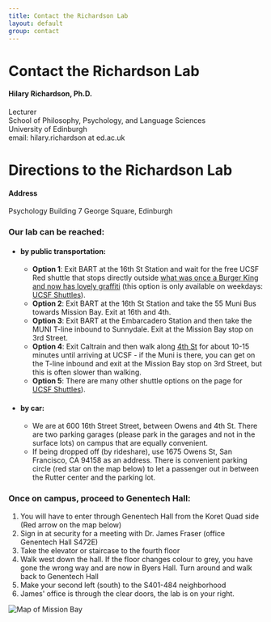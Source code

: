 ```yaml
---
title: Contact the Richardson Lab
layout: default
group: contact
---
```


# Contact the Richardson Lab

<div class="col-md-4">

  <h4>Hilary Richardson, Ph.D.</h4>
  Lecturer  <br>
  School of Philosophy, Psychology, and Language Sciences  <br>
  University of Edinburgh <br>
  email: hilary.richardson at ed.ac.uk <br>

</div>


# Directions to the Richardson Lab

<div class="row">

<div class="col-md-4">

<h4>Address</h4>

Psychology Building
7 George Square, Edinburgh

</div>

</div>



### Our lab can be reached:  
* #### by public transportation:
  * **Option 1**: Exit BART at the 16th St Station and wait for the free UCSF Red shuttle that stops directly outside [what was once a Burger King and now has lovely graffiti](https://www.google.com/maps/@37.765092,-122.419164,3a,75y,5.38h,82.64t/data=!3m4!1e1!3m2!1sH_jzIrhuF8wnnEp0duvIEQ!2e0) (this option is only available on weekdays: [UCSF Shuttles](http://www.campuslifeservices.ucsf.edu/transportation/services/shuttles)).
  * **Option 2**: Exit BART at the 16th St Station and take the 55 Muni Bus towards Mission Bay. Exit at 16th and 4th.
  * **Option 3**: Exit BART at the Embarcadero Station and then take the MUNI T-line inbound to Sunnydale. Exit at the Mission Bay stop on 3rd Street.
  * **Option 4**: Exit Caltrain and then walk along [4th St](https://www.google.com/maps/dir/Caltrain+Bike+Station,+311+Townsend+St,+San+Francisco,+CA+94107/600+16th+St,+San+Francisco,+CA,+USA/@37.7718722,-122.4005542,16z/data=!3m1!4b1!4m14!4m13!1m5!1m1!1s0x808f7fd683557039:0xcb4ed812802cede8!2m2!1d-122.395387!2d37.776552!1m5!1m1!1s0x808f7fcf1e3cc5ff:0x6e582d4a0ba7d4ca!2m2!1d-122.3922173!2d37.7671496!3e2) for about 10-15 minutes until arriving at UCSF - if the Muni is there, you can get on the T-line inbound and exit at the Mission Bay stop on 3rd Street, but this is often slower than walking.
  * **Option 5**: There are many other shuttle options on the page for [UCSF Shuttles](http://www.campuslifeservices.ucsf.edu/transportation/services/shuttles)).
* #### by car:
  * We are at 600 16th Street Street, between Owens and 4th St. There are two parking garages (please park in the  garages and not in the surface lots) on campus that are equally convenient.
  * If being dropped off (by rideshare), use 1675 Owens St, San Francisco, CA 94158 as an address. There is convenient parking circle (red star on the map below) to let a passenger out in between the Rutter center and the parking lot.

### Once on campus, proceed to Genentech Hall:
1. You will have to enter through Genentech Hall from the Koret Quad side (Red arrow on the map below)
2. Sign in at security for a meeting with Dr. James Fraser (office Genentech Hall S472E)
3. Take the elevator or staircase to the fourth floor
4. Walk west down the hall. If the floor changes colour to grey, you have gone the wrong way and are now in Byers Hall. Turn around and walk back to Genentech Hall
5. Make your second left (south) to the S401-484 neighborhood
6. James' office is through the clear doors, the lab is on your right.

<img class="img-fluid" src="/static/img/map_to_mission_bay.png" alt="Map of Mission Bay">
